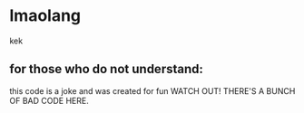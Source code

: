 # lmaolang
kek
## for those who do not understand: 
this code is a joke and was created for fun
WATCH OUT! THERE'S A BUNCH OF BAD CODE HERE.
